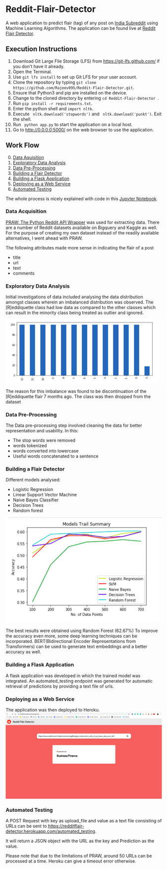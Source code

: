# Reddit-Flair-Detector

A web application to predict flair (tag) of any post on [India Subreddit](https://www.reddit.com/r/india) using Machine Learning Algorithms.
The application can be found live at [Reddit Flair Detector](https://redditflair-detector.herokuapp.com).
   
## Execution Instructions
1. Download Git Large File Storage (LFS) from https://git-lfs.github.com/ if you don't have it already.
2. Open the Terminal.
3. Use ``` git lfs install ``` to set up Git LFS for your user account.
4. Clone the repository by typing ``` git clone https://github.com/Rajeev095/Reddit-Flair-Detector.git ```.
5. Ensure that Python3 and pip are installed on the device.
6. Change to the cloned directory by entering ```cd Reddit-Flair-Detector ```.
7. Run ```pip install -r requirements.txt```.
8. Enter the python shell and ``` import nltk ```.
9. Execute ``` nltk.download('stopwords')``` and ``` nltk.download('punkt')```. Exit the shell.
10. Run ``` python app.py``` to start the application on a local host.
11. Go to http://0.0.0.0:5000/ on the web browser to use the application.

## Work Flow
0. [Data Aquisition](#data-acquisition)
0. [Exploratory Data Analysis](#exploratory-data-analysis)
0. [Data Pre-Processing](#data-pre-processing)
0. [Building a Flair Detector](#building-a-flair-detector)
0. [Building a Flask Application](#building-a-flask-application)
0. [Deploying as a Web Service](#deploying-as-a-web-service)
0. [Automated Testing](#automated-testing)

The whole process is nicely explained with code in this [Jupyter Notebook](https://github.com/Rajeev095/-Reddit-Flair-Detector/blob/main/Jupyter%20Notebooks/Reddit%20Flair%20Detector.ipynb).

### Data Acquisition
[PRAW: The Python Reddit API Wrapper](https://praw.readthedocs.io/en/latest/) was used for extracting data. There are a number of Reddit datasets available on Bigquery and Kaggle as well. 
For the purpose of creating my own dataset instead of the readily available alternatives, I went ahead with PRAW.

The following attributes made more sense in indicating the flair of a post
- title
- url
- text
- comments


### Exploratory Data Analysis
Initial investigations of data included analysing the data distribution amongst classes wherein an imbalanced distribution was observed. The [R]eddiquette class had low data as compared to the other classes which can result in the minority class being treated as outlier and ignored.

![Imbalanced Classes](https://github.com/Rajeev095/-Reddit-Flair-Detector/blob/main/Images/imbalanced.png)

The reason for this imbalance was found to be discontinuation of the [R]eddiquette flair 7 months ago.
The class was then dropped from the dataset


### Data Pre-Processing
The Data pre-processing step involved cleaning the data for better representation and usability. In this:
- The stop words were removed
- words tokenized 
- words converted into lowercase
- Useful words concatenated to a sentence

### Building a Flair Detector
Different models analysed:
- Logistic Regression
- Linear Support Vector Machine
- Naive Bayes Classifier
- Decision Trees
- Random forest

![Models Trail Summary](https://github.com/Rajeev095/-Reddit-Flair-Detector/blob/main/Images/train.png)


The best results were obtained using Random Forest (62.67%)
To improve the accuracy even more, some deep learning techniques can be incorporated. BERT(Bidirectional Encoder Representations from Transformers) can be used to generate text embeddings and a better accuracy as well.

### Building a Flask Application
A flask application was developed in which the trained model was integrated. An automated_testing endpoint was generated for automatic retrieval of predictions by providing a text file of urls.

### Deploying as a Web Service
The application was then deployed to Heroku. 
![Web App](https://github.com/Rajeev095/-Reddit-Flair-Detector/blob/main/Images/webapp.png)

### Automated Testing
A POST Request with key as upload_file and value as a text file consisting of URLs can be sent to https://redditflair-detector.herokuapp.com/automated_testing.

It will return a JSON object with the URL as the key and Prediction as the value.

Please note that due to the limitations of PRAW, around 50 URLs can be processed at a time. Heroku can give a timeout error otherwise.
